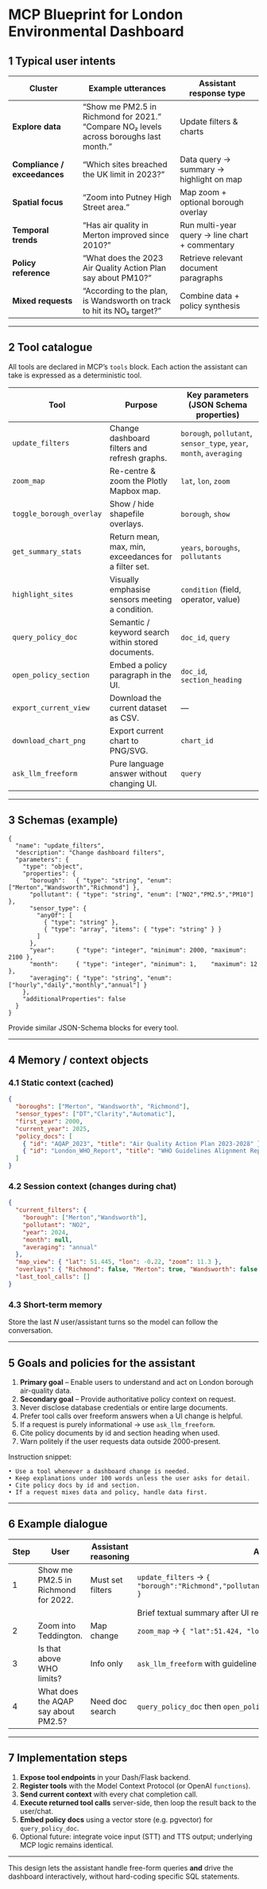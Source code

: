 # MCP Blueprint for London Environmental Dashboard

## 1  Typical user intents

| Cluster                      | Example utterances                                                                        | Assistant response type                        |
| ---------------------------- | ----------------------------------------------------------------------------------------- | ---------------------------------------------- |
| **Explore data**             | “Show me PM2.5 in Richmond for 2021.”<br>“Compare NO₂ levels across boroughs last month.” | Update filters & charts                        |
| **Compliance / exceedances** | “Which sites breached the UK limit in 2023?”                                              | Data query → summary → highlight on map        |
| **Spatial focus**            | “Zoom into Putney High Street area.”                                                      | Map zoom + optional borough overlay            |
| **Temporal trends**          | “Has air quality in Merton improved since 2010?”                                          | Run multi-year query → line chart + commentary |
| **Policy reference**         | “What does the 2023 Air Quality Action Plan say about PM10?”                              | Retrieve relevant document paragraphs          |
| **Mixed requests**           | “According to the plan, is Wandsworth on track to hit its NO₂ target?”                    | Combine data + policy synthesis                |

---

## 2  Tool catalogue

All tools are declared in MCP’s `tools` block. Each action the assistant can take is expressed as a deterministic tool.

| Tool                     | Purpose                                              | Key parameters (JSON Schema properties)                             |
| ------------------------ | ---------------------------------------------------- | ------------------------------------------------------------------- |
| `update_filters`         | Change dashboard filters and refresh graphs.         | `borough`, `pollutant`, `sensor_type`, `year`, `month`, `averaging` |
| `zoom_map`               | Re-centre & zoom the Plotly Mapbox map.              | `lat`, `lon`, `zoom`                                                |
| `toggle_borough_overlay` | Show / hide shapefile overlays.                      | `borough`, `show`                                                   |
| `get_summary_stats`      | Return mean, max, min, exceedances for a filter set. | `years`, `boroughs`, `pollutants`                                   |
| `highlight_sites`        | Visually emphasise sensors meeting a condition.      | `condition` (field, operator, value)                                |
| `query_policy_doc`       | Semantic / keyword search within stored documents.   | `doc_id`, `query`                                                   |
| `open_policy_section`    | Embed a policy paragraph in the UI.                  | `doc_id`, `section_heading`                                         |
| `export_current_view`    | Download the current dataset as CSV.                 | —                                                                   |
| `download_chart_png`     | Export current chart to PNG/SVG.                     | `chart_id`                                                          |
| `ask_llm_freeform`       | Pure language answer without changing UI.            | `query`                                                             |

---

## 3  Schemas (example)

```jsonc
{
  "name": "update_filters",
  "description": "Change dashboard filters",
  "parameters": {
    "type": "object",
    "properties": {
      "borough":   { "type": "string", "enum": ["Merton","Wandsworth","Richmond"] },
      "pollutant": { "type": "string", "enum": ["NO2","PM2.5","PM10"] },
      "sensor_type": {
        "anyOf": [
          { "type": "string" },
          { "type": "array", "items": { "type": "string" } }
        ]
      },
      "year":      { "type": "integer", "minimum": 2000, "maximum": 2100 },
      "month":     { "type": "integer", "minimum": 1,    "maximum": 12 },
      "averaging": { "type": "string", "enum": ["hourly","daily","monthly","annual"] }
    },
    "additionalProperties": false
  }
}
```

Provide similar JSON-Schema blocks for every tool.

---

## 4  Memory / context objects

### 4.1  Static context (cached)

```json
{
  "boroughs": ["Merton", "Wandsworth", "Richmond"],
  "sensor_types": ["DT","Clarity","Automatic"],
  "first_year": 2000,
  "current_year": 2025,
  "policy_docs": [
    { "id": "AQAP_2023", "title": "Air Quality Action Plan 2023-2028" },
    { "id": "London_WHO_Report", "title": "WHO Guidelines Alignment Report 2024" }
  ]
}
```

### 4.2  Session context (changes during chat)

```json
{
  "current_filters": {
    "borough": ["Merton","Wandsworth"],
    "pollutant": "NO2",
    "year": 2024,
    "month": null,
    "averaging": "annual"
  },
  "map_view": { "lat": 51.445, "lon": -0.22, "zoom": 11.3 },
  "overlays": { "Richmond": false, "Merton": true, "Wandsworth": false },
  "last_tool_calls": []
}
```

### 4.3  Short-term memory

Store the last *N* user/assistant turns so the model can follow the conversation.

---

## 5  Goals and policies for the assistant

1. **Primary goal** – Enable users to understand and act on London borough air-quality data.
2. **Secondary goal** – Provide authoritative policy context on request.
3. Never disclose database credentials or entire large documents.
4. Prefer tool calls over freeform answers when a UI change is helpful.
5. If a request is purely informational → use `ask_llm_freeform`.
6. Cite policy documents by id and section heading when used.
7. Warn politely if the user requests data outside 2000-present.

Instruction snippet:

```
• Use a tool whenever a dashboard change is needed.
• Keep explanations under 100 words unless the user asks for detail.
• Cite policy docs by id and section.
• If a request mixes data and policy, handle data first.
```

---

## 6  Example dialogue

| Step | User                                | Assistant reasoning | Assistant output                                                                                   |
| ---- | ----------------------------------- | ------------------- | -------------------------------------------------------------------------------------------------- |
| 1    | Show me PM2.5 in Richmond for 2022. | Must set filters    | `update_filters` → `{ "borough":"Richmond","pollutant":"PM2.5","year":2022,"averaging":"annual" }` |
|      |                                     |                     | Brief textual summary after UI refresh                                                             |
| 2    | Zoom into Teddington.               | Map change          | `zoom_map` → `{ "lat":51.424, "lon":-0.331, "zoom":14 }`                                           |
| 3    | Is that above WHO limits?           | Info only           | `ask_llm_freeform` with guideline comparison                                                       |
| 4    | What does the AQAP say about PM2.5? | Need doc search     | `query_policy_doc` then `open_policy_section`                                                      |

---

## 7  Implementation steps

1. **Expose tool endpoints** in your Dash/Flask backend.
2. **Register tools** with the Model Context Protocol (or OpenAI `functions`).
3. **Send current context** with every chat completion call.
4. **Execute returned tool calls** server-side, then loop the result back to the user/chat.
5. **Embed policy docs** using a vector store (e.g. pgvector) for `query_policy_doc`.
6. Optional future: integrate voice input (STT) and TTS output; underlying MCP logic remains identical.

---

This design lets the assistant handle free-form queries **and** drive the dashboard interactively, without hard-coding specific SQL statements.
